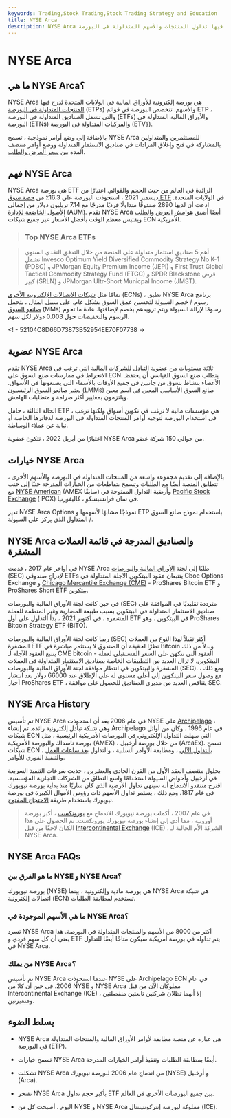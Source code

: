 ```yaml
---
keywords: Trading,Stock Trading,Stock Trading Strategy and Education
title: NYSE Arca
description: NYSE Arca هي بورصة إلكترونية للأوراق المالية في الولايات المتحدة يتم فيها تداول المنتجات والأسهم المتداولة في البورصة.
---
```


# NYSE Arca
## ما هي NYSE Arca؟

NYSE Arca هي بورصة إلكترونية للأوراق المالية في الولايات المتحدة تُدرج فيها [المنتجات المتداولة في البورصة](/exchange-traded-products-etp) (ETPs) والأسهم. تتخصص البورصة في قوائم ETP ، والتي تشمل الصناديق المتداولة في البورصة (ETFs) والأوراق المالية المتداولة في البورصة (ETNs) والمركبات المتداولة في البورصة (ETVs).

بالإضافة إلى وضع أوامر نموذجية ، تسمح NYSE Arca للمستثمرين والمتداولين بالمشاركة في فتح وإغلاق المزادات في صناديق الاستثمار المتداولة ووضع أوامر منتصف المدة بين [سعر العرض والطلب](/bid-and-ask).

## فهم NYSE Arca

NYSE Arca هي بورصة ETF الرائدة في العالم من حيث الحجم والقوائم. اعتبارًا من ديسمبر 2021 ، استحوذت البورصة على 16.3٪ من [حصة سوق ETF](/marketshare) في الولايات المتحدة. ادعت أن لديها 2890 صندوقًا متداولًا فرديًا مدرجًا مع 7.14 تريليون دولار من إجمالي [الأصول الخاضعة للإدارة](/aum) (AUM). تقدم NYSE Arca أيضًا أضيق [هوامش العرض والطلب](/bid-askspread) ويقتبس معظم الوقت بأفضل الأسعار عبر جميع شبكات ECN الأمريكية.

> ### Top NYSE Arca ETFs

> أهم 5 صناديق استثمار متداولة على المنصة من خلال التدفق النقدي السنوي تشمل Invesco Optimum Yield Diversified Commodity Strategy No K-1 (PDBC) و JPMorgan Equity Premium Income (JEPI) و First Trust Global Tactical Commodity Strategy Fund (FTGC) و SPDR Blackstone قرض كبير (SRLN) و JPMorgan Ultr-Short Municpal Income (JMST).

>

تمامًا مثل [شبكات الاتصالات الإلكترونية الأخرى](/ecn) (ECNs) ، تطبق NYSE Arca برنامج رسوم / خصم السيولة لتحسين عمق السوق بشكل عام. على سبيل المثال ، يتحمل [صانعو السوق](/marketmaker) (MMs) رسومًا لإزالة السيولة ويتم تزويدهم بخصم لإضافتها. عادة ما تحوم الرسوم والتخفيضات حول 0.003 دولار لكل سهم.

<! - 52104C8D66D73873B52954EE70F07738 ->

## عضوية NYSE Arca

تقدم NYSE Arca ثلاثة مستويات من عضوية التبادل للشركات المالية التي ترغب في الانخراط في ممارسات صنع السوق على ECN. يتطلب صنع السوق القياسي أن يحتفظ الأعضاء بنشاط بسوق من جانبين في جميع الأوقات بالأسماء التي يصنعونها في الأسواق. يعتبر صانعو السوق الرئيسيون (LMMs) صانع السوق الأساسي المعين في اسم معين ويلتزمون بمعايير أكثر صرامة و متطلبات الهامش.

الحالة الثالثة ، حامل ETP ، هي مؤسسات مالية لا ترغب في تكوين أسواق ولكنها ترغب في استخدام البورصة لتوجيه أوامر المنتجات المتداولة في البورصة لدفاترها الخاصة أو نيابة عن عملاء الوساطة.

اعتبارًا من أبريل 2022 ، تتكون عضوية NYSE Arca من حوالي 150 شركة عضو.

## خيارات NYSE Arca

بالإضافة إلى تقديم مجموعة واسعة من المنتجات المتداولة في البورصة والأسهم الأخرى ، تتطابق المنصة أيضًا مع الطلبات وتسمح بتقاطعات من الخيارات المدرجة جنبًا إلى جنب مع [NYSE American](/amex) (AMEX سابقًا) وأرضية التداول المفتوحة في [Pacific Stock Exchange](/pacificexchange) ( PCX) في سان فرانسيسكو ، كاليفورنيا.

تدير NYSE Arca Options نموذجًا مشابهًا لأسهمها و ETP باستخدام نموذج صانع السوق / المتداول الذي يركز على السيولة.

## NYSE Arca والصناديق المدرجة في قائمة العملات المشفرة

في أواخر عام 2017 ، قدمت NYSE Arca طلبًا إلى لجنة [الأوراق المالية والبورصات](/sec) (SEC) لإدراج صندوقي ETFs يتتبعان عقود البيتكوين الآجلة المتداولة في Cboe Options Exchange و [Chicago Mercantile Exchange (CME)](/cme) - ProShares Bitcoin ETF و ProShares Short ETF بيتكوين.

في حين كانت لجنة الأوراق المالية والبورصات (SEC) مترددة تقليديًا في الموافقة على صناديق الاستثمار المتداولة في البيتكوين بسبب طبيعة المضاربة وغير المنظمة للعملة المشفرة ، في أكتوبر 2021 ، بدأ التداول على أول ETF في البيتكوين ، وهو ProShares Bitcoin Strategy ETF (BITO).

ربما كانت لجنة الأوراق المالية والبورصات (SEC) أكثر تقبلاً لهذا النوع من العملات المشفرة ETF نظرًا لحقيقة أن الصندوق لا يستثمر مباشرة في Bitcoin وبدلاً من ذلك يتتبع العقود الآجلة لـ CME bitcoin - العقود التي تتكهن على السعر المستقبلي لعملة البيتكوين. لا تزال العديد من التطبيقات الخاصة بصناديق الاستثمار المتداولة في العملات المشفرة والبيتكوين في انتظار موافقة لجنة الأوراق المالية والبورصات (SEC). ومع ذلك ، مع وصول سعر البيتكوين إلى أعلى مستوى له على الإطلاق عند 66000 دولار بعد انتشار أخبار ProShares ETF ، يتنافس العديد من مديري الصناديق للحصول على موافقة SEC.

## NYSE Arca History

تم تأسيس NYSE Arca في عام 2006 بعد أن استحوذت NYSE على [Archipelago](/archipelago) ، وهي شبكة تبادل إلكترونية رائدة. تم إنشاء Archipelago في عام 1996 ، وكان من أوائل شبكات ECN التي سهلت التداول الإلكتروني في البورصات الأمريكية الرئيسية ، مثل بورصة ناسداك والبورصة الأمريكية (AMEX) ، من خلال بورصة أرخبيل (ArcaEx). تسمح شبكات ECN [بالتداول الآلي](/application-programming-interface) ، ومطابقة الأوامر السلبية ، والتداول [بعد ساعات العمل](/afterhourstrading) ، والتنفيذ الفوري للأوامر.

بحلول منتصف العقد الأول من القرن الحادي والعشرين ، جذبت سرعات التنفيذ السريعة في أرخبيل وأحواض السيولة استخدامًا واسع النطاق من الشركات التجارية المؤسسية. اقترح منتقدو الاندماج أنه سينهي تداول الأرضية الذي كان ساريًا منذ بداية بورصة نيويورك في عام 1817. ومع ذلك ، يستمر تداول الأسهم ذات رؤوس الأموال الكبيرة في بورصة نيويورك باستخدام طريقة [الاحتجاج المفتوح](/openoutcry).

> في عام 2007 ، أكملت بورصة نيويورك الاندماج مع [يورونكست](/euronext) ، أكبر بورصة أوروبية ، مما أدى إلى إنشاء بورصة نيويورك يورونكست. تم الحصول على هذا الكيان لاحقًا من قبل [Intercontinental Exchange](/intercontinentalexchange) (ICE) ، الشركة الأم الحالية لـ NYSE Arca.

>

## NYSE Arca FAQs

### ما هو الفرق بين NYSE و NYSE Arca؟

بورصة نيويورك (NYSE) هي بورصة مادية وإلكترونية ، بينما NYSE Arca هي شبكة اتصالات إلكترونية (ECN) تستخدم لمطابقة الطلبات.

### ما هي الأسهم الموجودة في NYSE Arca؟

تسرد NYSE Arca أكثر من 8000 من الأسهم والمنتجات المتداولة في البورصة. هذا يعني أن كل سهم فردي و ETF يتم تداوله في بورصة أمريكية سيكون متاحًا أيضًا للتداول في NYSE Arca.

### من يملك NYSE Arca؟

تم تأسيس NYSE Arca عندما استحوذت NYSE على Archipelago ECN في عام 2006. في حين أن كلا من NYSE و NYSE Arca مملوكان الآن من قبل Intercontinental Exchange (ICE) ، إلا أنهما تظلان شركتين تابعتين منفصلتين ومتميزتين.

## يسلط الضوء

- NYSE Arca هي عبارة عن منصة مطابقة لأوامر الأوراق المالية والمنتجات المتداولة في البورصة (ETP).

- تسمح خيارات NYSE Arca أيضًا بمطابقة الطلبات وتنفيذ أوامر الخيارات المدرجة.

- تشكلت NYSE Arca من اندماج عام 2006 لبورصة نيويورك (NYSE) و أرخبيل (Arca).

- تفتخر NYSE Arca بأكبر حجم تداول ETF بين جميع البورصات الأخرى في العالم.

- اليوم ، أصبحت كل من NYSE و NYSE Arca مملوكة لبورصة إنتركونتيننتال (ICE).

